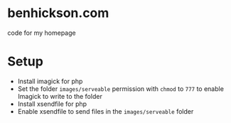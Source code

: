 # benhickson.com
code for my homepage

# Setup
- Install imagick for php
- Set the folder `images/serveable` permission with `chmod` to `777` to enable Imagick to write to the folder
- Install xsendfile for php
- Enable xsendfile to send files in the `images/serveable` folder

